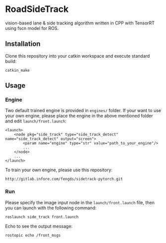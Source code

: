 # RoadSideTrack
vision-based lane & side tracking algorithm written in CPP with TensorRT using fscn model for ROS.

## Installation
Clone this repository into your catkin workspace and execute standard build:
```
catkin_make
```
## Usage
### Engine
Two default trained engine is provided in `engines/` folder. If your want to use your own engine, please place the engine in the above mentioned folder and edit `launch/front.launch`:
```
<launch>
    <node pkg="side_track" type="side_track_detect" name="side_track_detect" output="screen">
        <param name="engine" type="str" value="path_to_your_engine"/>
        ...
    </node>
    ...
</launch>
```
To train your own engine, please use this repository:
```
http://gitlab.infore.com/fengds/sidetrack-pytorch.git
```
### Run
Please specify the image input node in the `launch/front.launch` file, then you can launch with the following command:
```
roslaunch side_track front.launch
```
Echo to see the output message:
```
rostopic echo /front_msgs
```